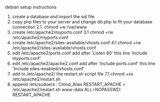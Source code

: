 debian setup instructions

1. create a database and import the sql file
2. copy php files to your server and change db.php to fit your database connection
2.1. chmod +w /var/www
3. create /etc/apache2/myports.conf
3.1 chmod +rw /etc/apache2/myports.conf
4. create /etc/apache2/sites-available/vhosts.conf
4.1 chmod +rw /etc/apache2/sites-available/vhosts.conf
5. edit /etc/apache2/ports.conf	add after 'Listen 80' this line 'Include myports.conf'
6. edit /etc/apache2/apache2.conf add after 'Include ports.conf' this line 'Include sites-enabled/vhosts.conf'
7. add to /etc/apache2/ the restart.sh script file
7.1 chmod +xs /etc/apache2/restart.sh
8. append /ets/sudoers : 
	Cmnd_Alias      RESTART_APACHE = /etc/apache2/restart.sh
	www-data ALL=NOPASSWD: RESTART_APACHE


